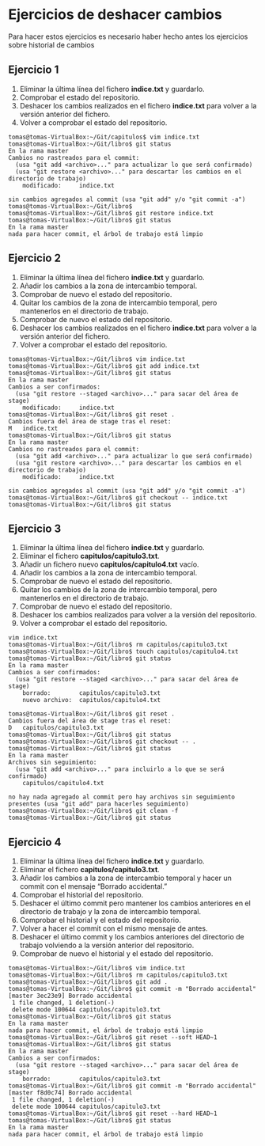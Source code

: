 # Ejercicios de deshacer cambios

Para hacer estos ejercicios es necesario haber hecho antes los ejercicios sobre historial de cambios

## Ejercicio 1

1. Eliminar la última línea del fichero **indice.txt** y guardarlo.
2. Comprobar el estado del repositorio.
3. Deshacer los cambios realizados en el fichero **indice.txt** para volver a la versión anterior del fichero.
4. Volver a comprobar el estado del repositorio.

~~~git
tomas@tomas-VirtualBox:~/Git/capitulos$ vim indice.txt
tomas@tomas-VirtualBox:~/Git/libro$ git status
En la rama master
Cambios no rastreados para el commit:
  (usa "git add <archivo>..." para actualizar lo que será confirmado)
  (usa "git restore <archivo>..." para descartar los cambios en el directorio de trabajo)
	modificado:     indice.txt

sin cambios agregados al commit (usa "git add" y/o "git commit -a")
tomas@tomas-VirtualBox:~/Git/libro$ 
tomas@tomas-VirtualBox:~/Git/libro$ git restore indice.txt
tomas@tomas-VirtualBox:~/Git/libro$ git status
En la rama master
nada para hacer commit, el árbol de trabajo está limpio
~~~

## Ejercicio 2

1. Eliminar la última línea del fichero **indice.txt** y guardarlo.
2. Añadir los cambios a la zona de intercambio temporal.
3. Comprobar de nuevo el estado del repositorio.
4. Quitar los cambios de la zona de intercambio temporal, pero mantenerlos en el directorio de trabajo.
5. Comprobar de nuevo el estado del repositorio.
6. Deshacer los cambios realizados en el fichero **indice.txt** para volver a la versión anterior del fichero.
7. Volver a comprobar el estado del repositorio.

~~~git
tomas@tomas-VirtualBox:~/Git/libro$ vim indice.txt
tomas@tomas-VirtualBox:~/Git/libro$ git add indice.txt
tomas@tomas-VirtualBox:~/Git/libro$ git status
En la rama master
Cambios a ser confirmados:
  (usa "git restore --staged <archivo>..." para sacar del área de stage)
	modificado:     indice.txt
tomas@tomas-VirtualBox:~/Git/libro$ git reset .
Cambios fuera del área de stage tras el reset:
M	indice.txt
tomas@tomas-VirtualBox:~/Git/libro$ git status
En la rama master
Cambios no rastreados para el commit:
  (usa "git add <archivo>..." para actualizar lo que será confirmado)
  (usa "git restore <archivo>..." para descartar los cambios en el directorio de trabajo)
	modificado:     indice.txt

sin cambios agregados al commit (usa "git add" y/o "git commit -a")
tomas@tomas-VirtualBox:~/Git/libro$ git checkout -- indice.txt
tomas@tomas-VirtualBox:~/Git/libro$ git status
~~~

## Ejercicio 3

1. Eliminar la última línea del fichero **indice.txt** y guardarlo.
2. Eliminar el fichero **capitulos/capitulo3.txt**.
3. Añadir un fichero nuevo **capitulos/capitulo4.txt** vacío.
4. Añadir los cambios a la zona de intercambio temporal.
5. Comprobar de nuevo el estado del repositorio.
6. Quitar los cambios de la zona de intercambio temporal, pero mantenerlos en el directorio de trabajo.
7. Comprobar de nuevo el estado del repositorio.
8. Deshacer los cambios realizados para volver a la versión del repositorio.
9. Volver a comprobar el estado del repositorio.

~~~git
vim indice.txt
tomas@tomas-VirtualBox:~/Git/libro$ rm capitulos/capitulo3.txt
tomas@tomas-VirtualBox:~/Git/libro$ touch capitulos/capitulo4.txt
tomas@tomas-VirtualBox:~/Git/libro$ git status
En la rama master
Cambios a ser confirmados:
  (usa "git restore --staged <archivo>..." para sacar del área de stage)
	borrado:        capitulos/capitulo3.txt
	nuevo archivo:  capitulos/capitulo4.txt

tomas@tomas-VirtualBox:~/Git/libro$ git reset .
Cambios fuera del área de stage tras el reset:
D	capitulos/capitulo3.txt
tomas@tomas-VirtualBox:~/Git/libro$ git status
tomas@tomas-VirtualBox:~/Git/libro$ git checkout -- .
tomas@tomas-VirtualBox:~/Git/libro$ git status
En la rama master
Archivos sin seguimiento:
  (usa "git add <archivo>..." para incluirlo a lo que se será confirmado)
	capitulos/capitulo4.txt

no hay nada agregado al commit pero hay archivos sin seguimiento presentes (usa "git add" para hacerles seguimiento)
tomas@tomas-VirtualBox:~/Git/libro$ git clean -f
tomas@tomas-VirtualBox:~/Git/libro$ git status
~~~

## Ejercicio 4

1. Eliminar la última línea del fichero **indice.txt** y guardarlo. 
2. Eliminar el fichero **capitulos/capitulo3.txt**.
3. Añadir los cambios a la zona de intercambio temporal y hacer un commit con el mensaje “Borrado accidental.” 
4. Comprobar el historial del repositorio. 
5. Deshacer el último commit pero mantener los cambios anteriores en el directorio de trabajo y la zona de intercambio temporal. 
6. Comprobar el historial y el estado del repositorio. 
7. Volver a hacer el commit con el mismo mensaje de antes. 
8. Deshacer el último commit y los cambios anteriores del directorio de trabajo volviendo a la versión anterior del repositorio.
9. Comprobar de nuevo el historial y el estado del repositorio.

~~~git
tomas@tomas-VirtualBox:~/Git/libro$ vim indice.txt
tomas@tomas-VirtualBox:~/Git/libro$ rm capitulos/capitulo3.txt
tomas@tomas-VirtualBox:~/Git/libro$ git add .
tomas@tomas-VirtualBox:~/Git/libro$ git commit -m "Borrado accidental"
[master 3ec23e9] Borrado accidental
 1 file changed, 1 deletion(-)
 delete mode 100644 capitulos/capitulo3.txt
tomas@tomas-VirtualBox:~/Git/libro$ git status
En la rama master
nada para hacer commit, el árbol de trabajo está limpio
tomas@tomas-VirtualBox:~/Git/libro$ git reset --soft HEAD~1
tomas@tomas-VirtualBox:~/Git/libro$ git status
En la rama master
Cambios a ser confirmados:
  (usa "git restore --staged <archivo>..." para sacar del área de stage)
	borrado:        capitulos/capitulo3.txt
tomas@tomas-VirtualBox:~/Git/libro$ git commit -m "Borrado accidental"
[master f8d0c74] Borrado accidental
 1 file changed, 1 deletion(-)
 delete mode 100644 capitulos/capitulo3.txt
tomas@tomas-VirtualBox:~/Git/libro$ git reset --hard HEAD~1
tomas@tomas-VirtualBox:~/Git/libro$ git status
En la rama master
nada para hacer commit, el árbol de trabajo está limpio
~~~
